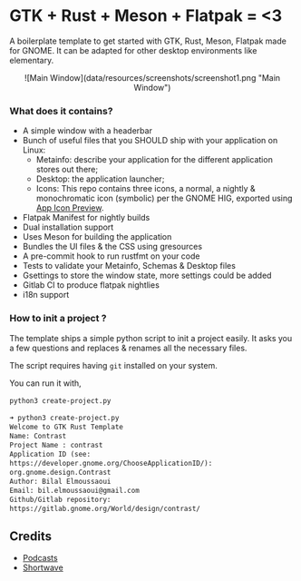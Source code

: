 # GTK + Rust + Meson + Flatpak = <3

A boilerplate template to get started with GTK, Rust, Meson, Flatpak made for GNOME. It can be adapted for other desktop environments like elementary.

<div align="center">
![Main Window](data/resources/screenshots/screenshot1.png "Main Window")
</div>

### What does it contains?

- A simple window with a headerbar
- Bunch of useful files that you SHOULD ship with your application on Linux:
    - Metainfo: describe your application for the different application stores out there;
    - Desktop: the application launcher;
    - Icons: This repo contains three icons, a normal, a nightly & monochromatic icon (symbolic) per the GNOME HIG, exported using [App Icon Preview](https://flathub.org/apps/details/org.gnome.design.AppIconPreview).
- Flatpak Manifest for nightly builds
- Dual installation support
- Uses Meson for building the application
- Bundles the UI files & the CSS using gresources
- A pre-commit hook to run rustfmt on your code
- Tests to validate your Metainfo, Schemas & Desktop files
- Gsettings to store the window state, more settings could be added
- Gitlab CI to produce flatpak nightlies
- i18n support

### How to init a project ?

The template ships a simple python script to init a project easily. It asks you a few questions and replaces & renames all the necessary files.

The script requires having `git` installed on your system.

You can run it with,
```
python3 create-project.py
```

```
➜ python3 create-project.py
Welcome to GTK Rust Template
Name: Contrast
Project Name : contrast
Application ID (see: https://developer.gnome.org/ChooseApplicationID/): org.gnome.design.Contrast
Author: Bilal Elmoussaoui
Email: bil.elmoussaoui@gmail.com
Github/Gitlab repository: https://gitlab.gnome.org/World/design/contrast/
```

## Credits
- [Podcasts](https://gitlab.gnome.org/World/podcasts)
- [Shortwave](https://gitlab.gnome.org/World/Shortwave)

